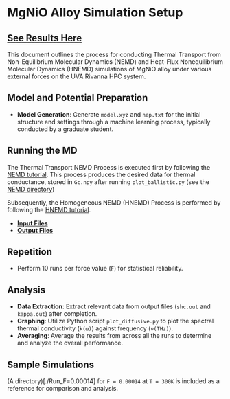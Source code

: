 # MgNiO Alloy Simulation Setup

## [See Results Here](../)

This document outlines the process for conducting Thermal Transport from Non-Equilibrium Molecular Dynamics (NEMD) and Heat-Flux Nonequilibrium Molecular Dynamics (HNEMD) simulations of MgNiO alloy under various external forces on the UVA Rivanna HPC system.

## Model and Potential Preparation

- **Model Generation**: Generate `model.xyz` and `nep.txt` for the initial structure and settings through a machine learning process, typically conducted by a graduate student.

## Running the MD

The Thermal Transport NEMD Process is executed first by following the [NEMD tutorial](https://gpumd.org/tutorials/thermal_transport_nemd.html). This process produces the desired data for thermal conductance, stored in `Gc.npy` after running `plot_ballistic.py` (see the [NEMD directory](./ballistic))

Subsequently, the Homogeneous NEMD (HNEMD) Process is performed by following the [HNEMD tutorial](https://gpumd.org/tutorials/thermal_transport_hnemd.html).

- [**Input Files**](https://gpumd.org/gpumd/input_files/)
- [**Output Files**](https://gpumd.org/gpumd/output_files/)

## Repetition

- Perform 10 runs per force value (`F`) for statistical reliability.

## Analysis

- **Data Extraction**: Extract relevant data from output files (`shc.out` and `kappa.out`) after completion.
- **Graphing**: Utilize Python script `plot_diffusive.py` to plot the spectral thermal conductivity (`k(ω)`) against frequency (`ν(THz)`).
- **Averaging**: Average the results from across all the runs to determine and analyze the overall performance.

## Sample Simulations

(A directory)[./Run_F=0.00014] for `F = 0.00014` at `T = 300K` is included as a reference for comparison and analysis.

